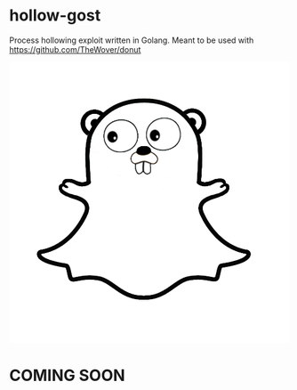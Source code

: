# hollow-gost
Process hollowing exploit written in Golang. Meant to be used with https://github.com/TheWover/donut

![Hollow Gost Logo](hollow-gost-logo.png)

# COMING SOON
